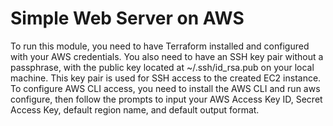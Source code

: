 # Simple Web Server on AWS
To run this module, you need to have Terraform installed and configured with your AWS credentials. You also need to have an SSH key pair without a passphrase, with the public key located at ~/.ssh/id_rsa.pub on your local machine. This key pair is used for SSH access to the created EC2 instance.  To configure AWS CLI access, you need to install the AWS CLI and run aws configure, then follow the prompts to input your AWS Access Key ID, Secret Access Key, default region name, and default output format.